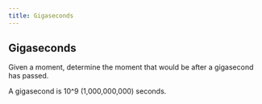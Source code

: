 ```yaml
---
title: Gigaseconds
---
```

## Gigaseconds

Given a moment, determine the moment that would be after a gigasecond has passed.

A gigasecond is 10^9 (1,000,000,000) seconds.
